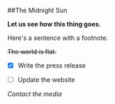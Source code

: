 ##The Midnight Sun

**Let us see how this thing goes.**

Here's a sentence with a footnote. 

[^1]: This is the footnote.

~~The world is flat.~~

- [x] Write the press release

- [ ] Update the website

*Contact the media*